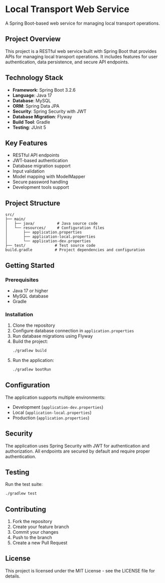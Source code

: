 # Local Transport Web Service

A Spring Boot-based web service for managing local transport operations.

## Project Overview

This project is a RESTful web service built with Spring Boot that provides APIs for managing local transport operations. It includes features for user authentication, data persistence, and secure API endpoints.

## Technology Stack

- **Framework**: Spring Boot 3.2.6
- **Language**: Java 17
- **Database**: MySQL
- **ORM**: Spring Data JPA
- **Security**: Spring Security with JWT
- **Database Migration**: Flyway
- **Build Tool**: Gradle
- **Testing**: JUnit 5

## Key Features

- RESTful API endpoints
- JWT-based authentication
- Database migration support
- Input validation
- Model mapping with ModelMapper
- Secure password handling
- Development tools support

## Project Structure

```
src/
├── main/
│   ├── java/          # Java source code
│   └── resources/     # Configuration files
│       ├── application.properties
│       ├── application-local.properties
│       └── application-dev.properties
├── test/             # Test source code
build.gradle          # Project dependencies and configuration
```

## Getting Started

### Prerequisites

- Java 17 or higher
- MySQL database
- Gradle

### Installation

1. Clone the repository
2. Configure database connection in `application.properties`
3. Run database migrations using Flyway
4. Build the project:
   ```bash
   ./gradlew build
   ```
5. Run the application:
   ```bash
   ./gradlew bootRun
   ```

## Configuration

The application supports multiple environments:
- Development (`application-dev.properties`)
- Local (`application-local.properties`)
- Production (`application.properties`)

## Security

The application uses Spring Security with JWT for authentication and authorization. All endpoints are secured by default and require proper authentication.

## Testing

Run the test suite:
```bash
./gradlew test
```

## Contributing

1. Fork the repository
2. Create your feature branch
3. Commit your changes
4. Push to the branch
5. Create a new Pull Request

## License

This project is licensed under the MIT License - see the LICENSE file for details.
